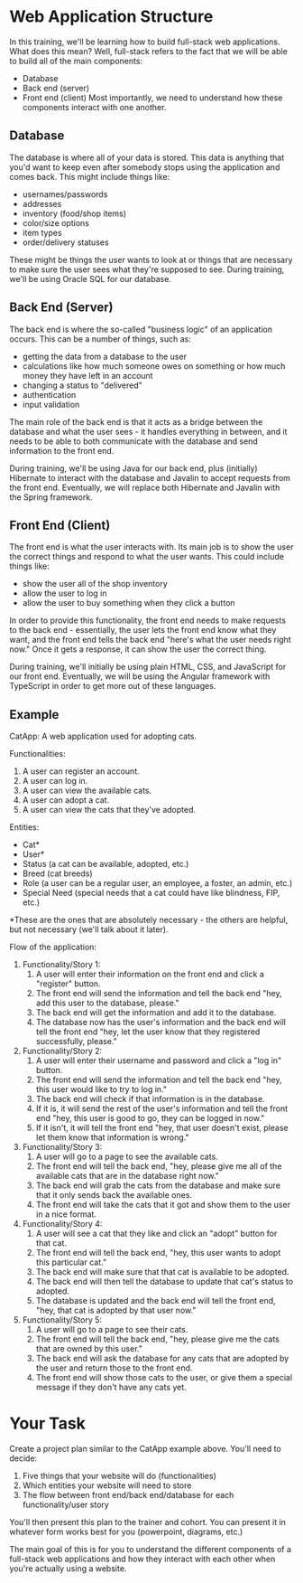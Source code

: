# Web Application Structure
In this training, we'll be learning how to build full-stack web applications.
What does this mean?
Well, full-stack refers to the fact that we will be able to build all of the main components:
- Database
- Back end (server)
- Front end (client)
Most importantly, we need to understand how these components interact with one another.

## Database
The database is where all of your data is stored. This data is anything that you'd want to keep even after somebody stops using the application and comes back. This might include things like:
- usernames/passwords
- addresses
- inventory (food/shop items)
- color/size options
- item types
- order/delivery statuses

These might be things the user wants to look at or things that are necessary to make sure the user sees what they're supposed to see.
During training, we'll be using Oracle SQL for our database.

## Back End (Server)
The back end is where the so-called "business logic" of an application occurs. This can be a number of things, such as:
- getting the data from a database to the user
- calculations like how much someone owes on something or how much money they have left in an account
- changing a status to "delivered"
- authentication
- input validation

The main role of the back end is that it acts as a bridge between the database and what the user sees - it handles everything in between, and it needs to be able to both communicate with the database and send information to the front end.

During training, we'll be using Java for our back end, plus (initially) Hibernate to interact with the database and Javalin to accept requests from the front end. Eventually, we will replace both Hibernate and Javalin with the Spring framework.

## Front End (Client)
The front end is what the user interacts with. Its main job is to show the user the correct things and respond to what the user wants. This could include things like:
- show the user all of the shop inventory
- allow the user to log in
- allow the user to buy something when they click a button

In order to provide this functionality, the front end needs to make requests to the back end - essentially, the user lets the front end know what they want, and the front end tells the back end "here's what the user needs right now." Once it gets a response, it can show the user the correct thing.

During training, we'll initially be using plain HTML, CSS, and JavaScript for our front end. Eventually, we will be using the Angular framework with TypeScript in order to get more out of these languages.

## Example
CatApp: A web application used for adopting cats.

Functionalities:
1. A user can register an account.
2. A user can log in.
3. A user can view the available cats.
4. A user can adopt a cat.
5. A user can view the cats that they've adopted.

Entities:
- Cat*
- User*
- Status (a cat can be available, adopted, etc.)
- Breed (cat breeds)
- Role (a user can be a regular user, an employee, a foster, an admin, etc.)
- Special Need (special needs that a cat could have like blindness, FIP, etc.)

*These are the ones that are absolutely necessary - the others are helpful, but not necessary (we'll talk about it later).

Flow of the application:
1. Functionality/Story 1:
    1. A user will enter their information on the front end and click a "register" button.
    2. The front end will send the information and tell the back end "hey, add this user to the database, please."
    3. The back end will get the information and add it to the database.
    4. The database now has the user's information and the back end will tell the front end "hey, let the user know that they registered successfully, please."
2. Functionality/Story 2:
    1. A user will enter their username and password and click a "log in" button.
    2. The front end will send the information and tell the back end "hey, this user would like to try to log in."
    3. The back end will check if that information is in the database.
    4. If it is, it will send the rest of the user's information and tell the front end "hey, this user is good to go, they can be logged in now."
    5. If it isn't, it will tell the front end "hey, that user doesn't exist, please let them know that information is wrong."
3. Functionality/Story 3:
    1. A user will go to a page to see the available cats.
    2. The front end will tell the back end, "hey, please give me all of the available cats that are in the database right now."
    3. The back end will grab the cats from the database and make sure that it only sends back the available ones.
    4. The front end will take the cats that it got and show them to the user in a nice format.
4. Functionality/Story 4:
    1. A user will see a cat that they like and click an "adopt" button for that cat.
    2. The front end will tell the back end, "hey, this user wants to adopt this particular cat."
    3. The back end will make sure that that cat is available to be adopted.
    4. The back end will then tell the database to update that cat's status to adopted.
    5. The database is updated and the back end will tell the front end, "hey, that cat is adopted by that user now."
5. Functionality/Story 5:
    1. A user will go to a page to see their cats.
    2. The front end will tell the back end, "hey, please give me the cats that are owned by this user."
    3. The back end will ask the database for any cats that are adopted by the user and return those to the front end.
    4. The front end will show those cats to the user, or give them a special message if they don't have any cats yet.

# Your Task
Create a project plan similar to the CatApp example above. You'll need to decide:
1. Five things that your website will do (functionalities)
2. Which entities your website will need to store
3. The flow between front end/back end/database for each functionality/user story

You'll then present this plan to the trainer and cohort. You can present it in whatever form works best for you (powerpoint, diagrams, etc.)

The main goal of this is for you to understand the different components of a full-stack web applications and how they interact with each other when you're actually using a website.
